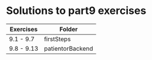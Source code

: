 # Solutions to part9 exercises

| Exercises  | Folder           |
| ---------- | ---------------- |
| 9.1 - 9.7  | firstSteps       |
| 9.8 - 9.13 | patientorBackend |
